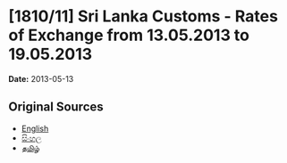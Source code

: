 # [1810/11] Sri Lanka Customs - Rates of Exchange from 13.05.2013 to 19.05.2013

**Date:** 2013-05-13

## Original Sources

- [English](https://documents.gov.lk/view/extra-gazettes/2013/5/1810-11_E.pdf)
- [සිංහල](https://documents.gov.lk/view/extra-gazettes/2013/5/1810-11_S.pdf)
- [தமிழ்](https://documents.gov.lk/view/extra-gazettes/2013/5/1810-11_T.pdf)
